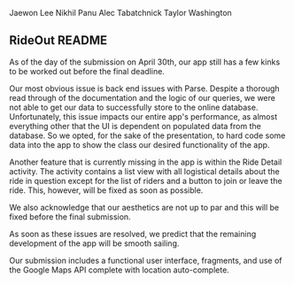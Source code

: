 Jaewon Lee
Nikhil Panu
Alec Tabatchnick
Taylor Washington

## RideOut README

As of the day of the submission on April 30th, our app still has a few kinks to be worked out before the final deadline.

Our most obvious issue is back end issues with Parse. Despite a thorough read through of the documentation and the logic of our queries, we were not able to get our data to successfully store to the online database. Unfortunately, this issue impacts our entire app's performance, as almost everything other that the UI is dependent on populated data from the database. So we opted, for the sake of the presentation, to hard code some data into the app to show the class our desired functionality of the app.

Another feature that is currently missing in the app is within the Ride Detail activity. The activity contains a list view with all logistical details about the ride in question except for the list of riders and a button to join or leave the ride. This, however, will be fixed as soon as possible.

We also acknowledge that our aesthetics are not up to par and this will be fixed before the final submission.

As soon as these issues are resolved, we predict that the remaining development of the app will be smooth sailing.

Our submission includes a functional user interface, fragments, and use of the Google Maps API complete with location auto-complete.

